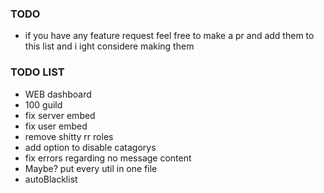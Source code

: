### TODO

- if you have any feature request feel free to make a pr and add them to this list and i ight considere making them

### TODO LIST

- WEB dashboard
- 100 guild
- fix server embed
- fix user embed
- remove shitty rr roles
- add option to disable catagorys
- fix errors regarding no message content
- Maybe? put every util in one file
- autoBlacklist
